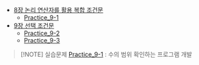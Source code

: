 - [8장 논리 연산자를 활용 복합 조건문](../Java/8장%20논리%20연산자를%20활용%20복합%20조건문.md)
	- [Practice_9-1](practice/Practice_9-1.md)
- [9장 선택 조건문](../Java/9장%20선택%20조건문.md)
	- [Practice_9-2](practice/Practice_9-2.md)
	- [Practice_9-3](practice/Practice_9-3.md)


> [!NOTE] 실습문제
> [Practice_9-1](practice/Practice_9-1.md) : 수의 범위 확인하는 프로그램 개발

